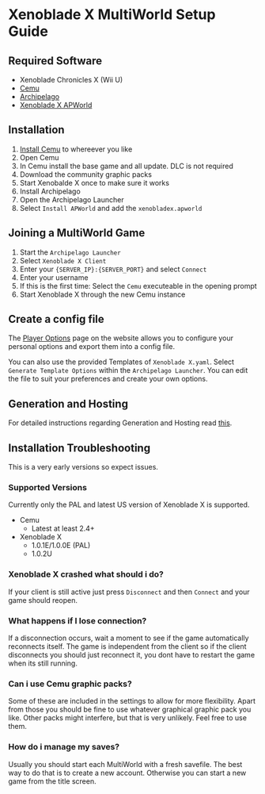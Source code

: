 # Xenoblade X MultiWorld Setup Guide

## Required Software

- Xenoblade Chronicles X (Wii U)
- [Cemu](https://github.com/cemu-project/Cemu/releases)
- [Archipelago](https://github.com/ArchipelagoMW/Archipelago/releases)
- [Xenoblade X APWorld](https://github.com/MaragonMH/Archipelago/releases)

## Installation

1. [Install Cemu](https://cemu.cfw.guide/) to whereever you like
2. Open Cemu 
3. In Cemu install the base game and all update. DLC is not required
4. Download the community graphic packs
5. Start Xenobalde X once to make sure it works
6. Install Archipelago
7. Open the Archipelago Launcher
8. Select `Install APWorld` and add the `xenobladex.apworld`

## Joining a MultiWorld Game

1. Start the `Archipelago Launcher`
2. Select `Xenoblade X Client`
3. Enter your `{SERVER_IP}:{SERVER_PORT}` and select `Connect`
4. Enter your username
5. If this is the first time: Select the `Cemu` executeable in the opening prompt
6. Start Xenoblade X through the new Cemu instance

## Create a config file

The [Player Options](/games/Xenoblade%20X/player-options) page on the website allows you to
configure your personal options and export them into a config file.

You can also use the provided Templates of `Xenoblade X.yaml`.
Select `Generate Template Options` within the `Archipelago Launcher`.
You can edit the file to suit your preferences and create your own options.

## Generation and Hosting
For detailed instructions regarding Generation and Hosting read
[this](tutorial/Archipelago/setup/en).

## Installation Troubleshooting

This is a very early versions so expect issues.

### Supported Versions
Currently only the PAL and latest US version of Xenoblade X is supported.

- Cemu
  - Latest at least 2.4+
- Xenoblade X
  - 1.0.1E/1.0.0E (PAL)
  - 1.0.2U

### Xenoblade X crashed what should i do?
If your client is still active just press `Disconnect` and then `Connect` and your game should reopen.

### What happens if I lose connection?

If a disconnection occurs, wait a moment to see if the game automatically reconnects itself.
The game is independent from the client so if the client disconnects you should just reconnect it,
you dont have to restart the game when its still running.

### Can i use Cemu graphic packs?
Some of these are included in the settings to allow for more flexibility.
Apart from those you should be fine to use whatever graphical graphic pack you like.
Other packs might interfere, but that is very unlikely. Feel free to use them.

### How do i manage my saves?
Usually you should start each MultiWorld with a fresh savefile. The best way to do that is to create a new account.
Otherwise you can start a new game from the title screen.